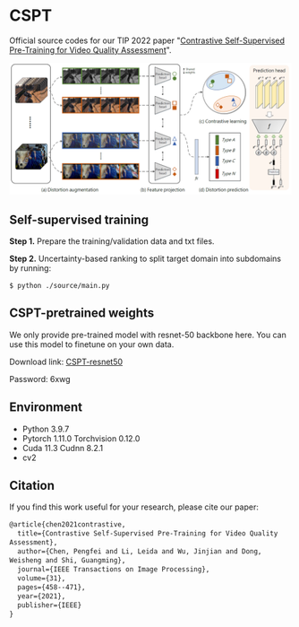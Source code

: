 # CSPT
Official source codes for our TIP 2022 paper "[Contrastive Self-Supervised Pre-Training for Video Quality Assessment](https://ieeexplore.ieee.org/abstract/document/9640574)".

![image](https://github.com/cpf0079/CSPT/blob/main/framework.png)

## Self-supervised training
**Step 1.** Prepare the training/validation data and txt files.

**Step 2.** Uncertainty-based ranking to split target domain into subdomains by running:
```
$ python ./source/main.py
```

## CSPT-pretrained weights
We only provide pre-trained model with resnet-50 backbone here. You can use this model to finetune on your own data.

Download link: [CSPT-resnet50](https://pan.baidu.com/s/19LDkykn2rE4xivtoNwvyiA)

Password: 6xwg

## Environment
* Python 3.9.7
* Pytorch 1.11.0 Torchvision 0.12.0
* Cuda 11.3 Cudnn 8.2.1 
* cv2

## Citation
If you find this work useful for your research, please cite our paper:
```
@article{chen2021contrastive,
  title={Contrastive Self-Supervised Pre-Training for Video Quality Assessment},
  author={Chen, Pengfei and Li, Leida and Wu, Jinjian and Dong, Weisheng and Shi, Guangming},
  journal={IEEE Transactions on Image Processing},
  volume={31},
  pages={458--471},
  year={2021},
  publisher={IEEE}
}
```
